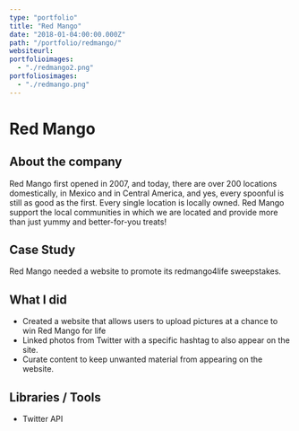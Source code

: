 ```yaml
---
type: "portfolio"
title: "Red Mango"
date: "2018-01-04:00:00.000Z"
path: "/portfolio/redmango/"
websiteurl:
portfolioimages:
  - "./redmango2.png"
portfoliosimages:
  - "./redmango.png"
---
```


# Red Mango

## About the company
Red Mango first opened in 2007, and today, there are over 200 locations domestically, in Mexico and in Central America, and yes, every spoonful is still as good as the first. Every single location is locally owned. Red Mango support the local communities in which we are located and provide more than just yummy and better-for-you treats!

## Case Study

Red Mango needed a website to promote its redmango4life sweepstakes. 

## What I did
- Created a website that allows users to upload pictures at a chance to win Red Mango for life
- Linked photos from Twitter with a specific hashtag to also appear on the site.
- Curate content to keep unwanted material from appearing on the website.

## Libraries / Tools
- Twitter API
